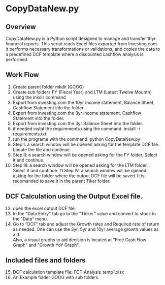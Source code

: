 # CopyDataNew.py

## Overview
CopyDataNew.py is a Python script designed to manage and transfer 10yr financial reports. This script reads Excel files exported from Investing.com.
It performs necessary transformations or validations, and copies the data to a predefined DCF template where a discounted cashflow analysis is performed.

## Work Flow
1. Create parent folder mkdir <Tiker name> (GOOG)
2. Create sub folders FY (Fiscal Year) and LTM (Latest Twelve Mounth) using the mkdir command
3. Export from investing.com the 10yr income statement, Balance Sheet, Cashflow Statement into the <FY> folder.
4. Export from investing.com the 3yr income statement, Cashflow Statement into the <LTM> folder.
5. Export from investing.com the 3yr Balance Sheet into the <LTM> folder.
6. if needed instal the requirements using the command: install -r requirements.txt
7. run the programe with the command: python CopyDataNew.py 
8. Step I: a search window will be opened asking for the template DCF file. Locate the file and continue.
9. Step II: a search window will be opened asking for the FY folder. Select it and continue.
10. Step III: a search window will be opened asking for the LTM folder. Select it and continue.
11 Step IV: a search window will be opened asking for the folder where the output DCF file will be saved. 
   It is recomanded to save it in the parent Tiker folder.

## DCF Calculation using the Output Excel file.
12. open the excel output DCF file.
13. In the "Data Entry" tab go to the "Ticker" value and convert to stock in the "Data" menu.
14. Go to "DCF" tab and adjust the Growth rates and Required rate of return as needed. One can use the 3yr, 5yr and 10yr average growth values as aid.  
    Also, a visual graphs to aid decision is located at "Free Cash Flow Graph" and "Growth YoY Graph".

## Included files and folders
15. DCF calculation template file: FCF_Analysis_temp1.xlsx
16. An Example folder GOOG with sub folders.